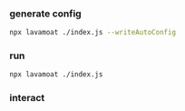 ### generate config

```bash
npx lavamoat ./index.js --writeAutoConfig
```

### run

```bash
npx lavamoat ./index.js
```

### interact